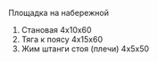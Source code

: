 Площадка на набережной
1. Становая 4x10x60
2. Тяга к поясу 4x15x60
3. Жим штанги стоя (плечи) 4x5x50